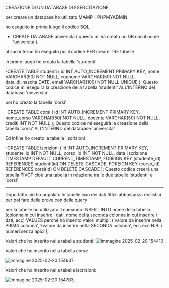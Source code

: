 CREAZIONE DI UN DATABASE DI ESERCITAZIONE

per creare un database  ho utilizato MAMP - PHPMYADMIN

ho eseguito in primo luogo il codice SQL

- CREATE DATABASE universita ( questo mi ha creato un DB con il nome 'universita').

al suo interno ho eseguito poi il codice PER creare TRE tabelle

in primo luogo ho creato la tabella 'studenti' 

-CREATE TABLE studenti (
    id INT AUTO_INCREMENT PRIMARY KEY,
    nome VARCHAR(50) NOT NULL,
    cognome VARCHAR(50) NOT NULL,
    data_di_nascita DATE,
    email VARCHAR(100) NOT NULL UNIQUE
    );
Questo codice mi eseguirà la creazione della tabella 'studenti' ALL'INTERNO del database 'universita'

poi ho creato la tabella 'corsi'

-CREATE TABLE corsi (
    id INT AUTO_INCREMENT PRIMARY KEY,
    nome_corso VARCHAR(50) NOT NULL,
    docente VARCHAR(50) NOT NULL,
    crediti INT NOT NULL
);
Questo codice mi eseguirà la creazione della tabella 'corsi' ALL'INTERNO del database 'universita'

Ed infine ho creato la tabella 'iscrizioni'

-CREATE TABLE iscrizioni (
    id INT AUTO_INCREMENT PRIMARY KEY,
    studente_id INT NOT NULL,
    corso_id INT NOT NULL,
    data_iscrizione TIMESTAMP DEFAULT CURRENT_TIMESTAMP,
    FOREIGN KEY (studente_id) REFERENCES studenti(id) ON DELETE CASCADE,
    FOREIGN KEY (corso_id) REFERENCES corsi(id) ON DELETE CASCADE
);
Questo codice creerà una tabella PIVOT cioè una tabella in relazione tra le due tabelle 'studenti' e 'corsi'


-----------------------------------------------------------------------------------------------------------------------------------

Dopo fatto ciò ho popolato le tabelle con dei dati fittizi abbastanza realistici per poi fare delle prove con delle query

per la tabelle ho utilizzato il comando INSERT INTO nome della tabella (colonna in cui inserire i dati, nome della seconda colonna in cui inserire i dati, ecc)
                                        VALUES perché ho inserito valori multipli 
                                        ('valore da inserire nella PRIMA colonna', ?valore da inserire nella SECONDA colonna', ecc ecc N:B: i numeri senza apici!);

                                        
Valori che ho inserito nella tabella studenti:
![Immagine 2025-02-20 154410](https://github.com/user-attachments/assets/6641e8b1-dea5-449b-8401-d63aa81bf645)


Valori che ho inserito nella tabella corsi:

![Immagine 2025-02-20 154637](https://github.com/user-attachments/assets/a95cb6cf-1ea1-4325-ba31-59e2949fad7f)


Valori che ho inserito nella tabella iscrizioni:

![Immagine 2025-02-20 154703](https://github.com/user-attachments/assets/a9667fe7-6da9-475d-8e0a-caadc3ca0b86)


                                    

